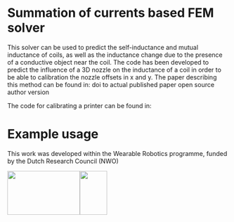 # Summation of currents based FEM solver

This solver can be used to predict the self-inductance and mutual inductance of coils, as well as the inductance change due to the presence of a conductive object near the coil. The code has been developed to predict the influence of a 3D nozzle on the inductance of a coil in order to be able to calibration the nozzle offsets in x and y. The paper describing this method can be found in:
doi to actual published paper
open source author version

The code for calibrating a printer can be found in:

# Example usage


This work was developed within the Wearable Robotics programme, funded by the Dutch Research Council (NWO)

<img src="https://user-images.githubusercontent.com/6079002/124443163-bd35c400-dd7d-11eb-9fe5-53c3def86459.jpg" width="165" height="100"><img src="https://user-images.githubusercontent.com/6079002/124443273-d3dc1b00-dd7d-11eb-9282-54c56e0f42db.png" width="62" height="100">
